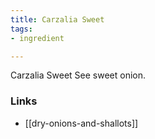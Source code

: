 ```yaml
---
title: Carzalia Sweet
tags:
- ingredient

---
```

Carzalia Sweet See sweet onion.

### Links

* [[dry-onions-and-shallots]]
